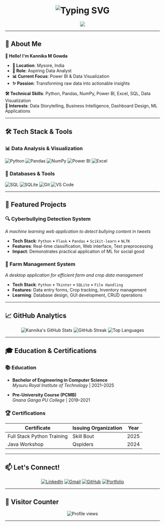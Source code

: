 <h1 align="center">
  <img src="https://readme-typing-svg.herokuapp.com?font=Fira+Code&weight=600&size=30&duration=3500&pause=1000&color=00F5D4&center=true&vCenter=true&width=600&lines=👋+Hi,+I'm+Kannika+M+Gowda;📊+Aspiring+Data+Analyst;💻+Python+Developer;🚀+Tech+Learner+%26+Problem+Solver" alt="Typing SVG">
</h1>

<p align="center">
  <img src="https://capsule-render.vercel.app/api?type=waving&color=00f5d4&height=120&section=header&text=Welcome%20to%20my%20GitHub!%20🌿&fontSize=30&fontColor=0d1117" />
</p>



---

## 🌿 About Me

**👋 Hello! I'm Kannika M Gowda**

- **📍 Location**: Mysore, India
- **🎯 Role**: Aspiring Data Analyst  
- **📊 Current Focus**: Power BI & Data Visualization
- **✨ Passion**: Transforming raw data into actionable insights

**🛠️ Technical Skills**: Python, Pandas, NumPy, Power BI, Excel, SQL, Data Visualization  
**🎯 Interests**: Data Storytelling, Business Intelligence, Dashboard Design, ML Applications

---

## 🛠️ Tech Stack & Tools

### 📊 **Data Analysis & Visualization**
![Python](https://img.shields.io/badge/Python-3776AB?style=for-the-badge&logo=python&logoColor=white)
![Pandas](https://img.shields.io/badge/Pandas-150458?style=for-the-badge&logo=pandas&logoColor=white)
![NumPy](https://img.shields.io/badge/NumPy-013243?style=for-the-badge&logo=numpy&logoColor=white)
![Power BI](https://img.shields.io/badge/Power_BI-F2C811?style=for-the-badge&logo=powerbi&logoColor=black)
![Excel](https://img.shields.io/badge/Microsoft_Excel-217346?style=for-the-badge&logo=microsoftexcel&logoColor=white)

### 💾 **Databases & Tools**
![SQL](https://img.shields.io/badge/SQL-4479A1?style=for-the-badge&logo=postgresql&logoColor=white)
![SQLite](https://img.shields.io/badge/SQLite-003B57?style=for-the-badge&logo=sqlite&logoColor=white)
![Git](https://img.shields.io/badge/Git-F05032?style=for-the-badge&logo=git&logoColor=white)
![VS Code](https://img.shields.io/badge/VS_Code-007ACC?style=for-the-badge&logo=visualstudiocode&logoColor=white)

---

## 🚀 Featured Projects

### 🔍 Cyberbullying Detection System
*A machine learning web application to detect bullying content in tweets*

- **Tech Stack**: `Python` • `Flask` • `Pandas` • `Scikit-learn` • `NLTK`
- **Features**: Real-time classification, Web interface, Text preprocessing
- **Impact**: Demonstrates practical application of ML for social good

### 🌾 Farm Management System  
*A desktop application for efficient farm and crop data management*

- **Tech Stack**: `Python` • `Tkinter` • `SQLite` • `File Handling`
- **Features**: Data entry forms, Crop tracking, Inventory management
- **Learning**: Database design, GUI development, CRUD operations

---

## 📈 GitHub Analytics

<div align="center">
  
![Kannika's GitHub Stats](https://github-readme-stats.vercel.app/api?username=kannikagowda&show_icons=true&theme=radical&hide_border=true&count_private=true&include_all_commits=true)
![GitHub Streak](https://github-readme-streak-stats.herokuapp.com/?user=kannikagowda&theme=radical&hide_border=true)
![Top Languages](https://github-readme-stats.vercel.app/api/top-langs/?username=kannikagowda&layout=compact&theme=radical&hide_border=true&langs_count=8)

</div>

---

## 🎓 Education & Certifications

### 📚 Education
- **Bachelor of Engineering in Computer Science**  
  *Mysuru Royal Institute of Technology* | 2021–2025

- **Pre-University Course (PCMB)**  
  *Gnana Ganga PU College* | 2019–2021

### 🏆 Certifications
| Certificate | Issuing Organization | Year |
|-------------|---------------------|------|
| Full Stack Python Training | Skill Bout | 2025 |
| Java Workshop | Qspiders | 2024 |

---

## 📫 Let's Connect!

<div align="center">

[![LinkedIn](https://img.shields.io/badge/LinkedIn-Kannika_M_Gowda-0077B5?style=for-the-badge&logo=linkedin&logoColor=white)](https://www.linkedin.com/in/kannika-m-gowda/)
[![Gmail](https://img.shields.io/badge/Gmail-kannikamgowda6@gmail.com-D14836?style=for-the-badge&logo=gmail&logoColor=white)](mailto:kannikamgowda6@gmail.com)
[![GitHub](https://img.shields.io/badge/GitHub-kannikagowda-181717?style=for-the-badge&logo=github&logoColor=white)](https://github.com/kannikagowda)
[![Portfolio](https://img.shields.io/badge/Portfolio-Coming_Soon-FF7139?style=for-the-badge&logo=google-chrome&logoColor=white)](#)

</div>

---

## 🌟 Visitor Counter

<p align="center">
  <img src="https://komarev.com/ghpvc/?username=kannikagowda&label=Profile+Views&color=blueviolet&style=flat-square" alt="Profile views" />
</p>

---
